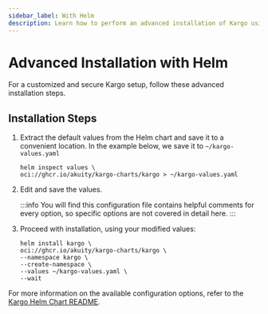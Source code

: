 ```yaml
---
sidebar_label: With Helm
description: Learn how to perform an advanced installation of Kargo using Helm
---
```


# Advanced Installation with Helm

For a customized and secure Kargo setup, follow these advanced installation steps.

## Installation Steps

1. Extract the default values from the Helm chart and save it to a convenient
location. In the example below, we save it to `~/kargo-values.yaml`

    ```shell
    helm inspect values \
    oci://ghcr.io/akuity/kargo-charts/kargo > ~/kargo-values.yaml
    ```

1. Edit and save the values.

    :::info
    You will find this configuration file contains helpful comments for every
    option, so specific options are not covered in detail here.
    :::

1. Proceed with installation, using your modified values:

    ```shell
    helm install kargo \
    oci://ghcr.io/akuity/kargo-charts/kargo \
    --namespace kargo \
    --create-namespace \
    --values ~/kargo-values.yaml \
    --wait
    ```

For more information on the available configuration options, refer to the [Kargo Helm Chart README](https://github.com/akuity/kargo/tree/main/charts/kargo).
